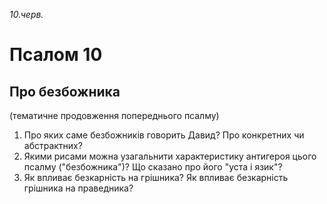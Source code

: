 
_10.черв._

# Псалом 10

## Про безбожника
(тематичне продовження попереднього псалму)
1. Про яких саме безбожників говорить Давид? Про конкретних чи абстрактних?
2. Якими рисами можна узагальнити характеристику антигероя цього псалму ("безбожника")? Що сказано про його "уста і язик"?
3. Як впливає безкарність на грішника? Як впливає безкарність грішника на праведника?
